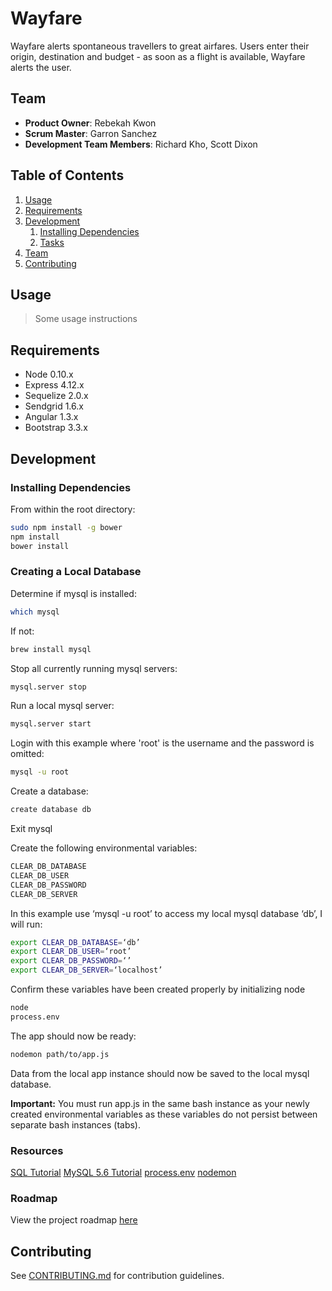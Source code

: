 # Wayfare

Wayfare alerts spontaneous travellers to great airfares. Users enter their origin, destination and budget - as soon as a flight is available, Wayfare alerts the user.

## Team

  - __Product Owner__: Rebekah Kwon
  - __Scrum Master__: Garron Sanchez
  - __Development Team Members__: Richard Kho, Scott Dixon

## Table of Contents

1. [Usage](#Usage)
1. [Requirements](#requirements)
1. [Development](#development)
    1. [Installing Dependencies](#installing-dependencies)
    1. [Tasks](#tasks)
1. [Team](#team)
1. [Contributing](#contributing)

## Usage

> Some usage instructions

## Requirements

- Node 0.10.x
- Express 4.12.x
- Sequelize 2.0.x
- Sendgrid 1.6.x
- Angular 1.3.x
- Bootstrap 3.3.x

## Development

### Installing Dependencies

From within the root directory:

```sh
sudo npm install -g bower
npm install
bower install
```

### Creating a Local Database

Determine if mysql is installed:
```sh
which mysql
```
If not:
```sh
brew install mysql
```
Stop all currently running mysql servers:
```sh
mysql.server stop
```
Run a local mysql server:
```sh
mysql.server start 
```
Login with this example where 'root' is the username and the password is omitted:
```sh
mysql -u root 
```
Create a database:
```sh
create database db
```
Exit mysql

Create the following environmental variables:
```sh
CLEAR_DB_DATABASE
CLEAR_DB_USER
CLEAR_DB_PASSWORD
CLEAR_DB_SERVER
```
In this example use ‘mysql -u root’ to access my local mysql database ‘db’, I will run:
```sh
export CLEAR_DB_DATABASE=‘db’
export CLEAR_DB_USER=‘root’
export CLEAR_DB_PASSWORD=‘’
export CLEAR_DB_SERVER=‘localhost’
```
Confirm these variables have been created properly by initializing node
```sh
node
process.env
```
The app should now be ready:
```sh
nodemon path/to/app.js
```
Data from the local app instance should now be saved to the local mysql database. 

**Important:** You must run app.js in the same bash instance as your newly created environmental variables as these variables do not persist between separate bash instances (tabs).

### Resources
[SQL Tutorial](http://www.sqlcourse.com/)
[MySQL 5.6 Tutorial](http://dev.mysql.com/doc/refman/5.6/en/tutorial.html)
[process.env](https://nodejs.org/api/process.html#process_process_env)
[nodemon](https://github.com/remy/nodemon)

### Roadmap

View the project roadmap [here](LINK_TO_PROJECT_ISSUES)


## Contributing

See [CONTRIBUTING.md](CONTRIBUTING.md) for contribution guidelines.
